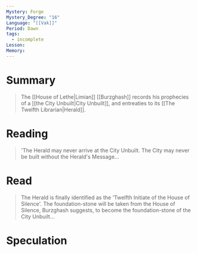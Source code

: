 ```yaml
---
Mystery: Forge
Mystery_Degree: "16"
Language: "[[Vak]]"
Period: Dawn
tags:
  - incomplete
Lesson: 
Memory:
---
```

# Summary
> The [[House of Lethe|Limian]] [[Burzghash]] records his prophecies of a [[the City Unbuilt|City Unbuilt]], and entreaties to its [[The Twelfth Librarian|Herald]].
# Reading
> 'The Herald may never arrive at the City Unbuilt. The City may never be built without the Herald's Message…
# Read
> The Herald is finally identified as the 'Twelfth Initiate of the House of Silence'. The foundation-stone will be taken from the House of Silence, Burzghash suggests, to become the foundation-stone of the City Unbuilt…
# Speculation

